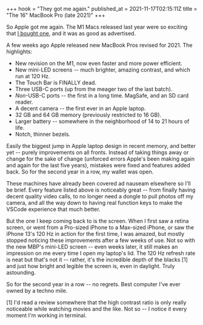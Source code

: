 +++
hook = "They got me again."
published_at = 2021-11-17T02:15:11Z
title = "The 16\" MacBook Pro (late 2021)"
+++

So Apple got me again. The M1 Macs released last year were so exciting that [I bought one](/fragments/m1), and it was as good as advertised.

A few weeks ago Apple released new MacBook Pros revised for 2021. The highlights:

* New revision on the M1, now even faster and more power efficient.
* New mini-LED screens -- much brighter, amazing contrast, and which run at 120 Hz.
* The Touch Bar is FINALLY dead.
* Three USB-C ports (up from the meager two of the last batch).
* _Non_-USB-C ports -- the first in a long time. MagSafe, and an SD card reader.
* A decent camera -- the first ever in an Apple laptop.
* 32 GB and 64 GB memory (previously restricted to 16 GB).
* Larger battery -- somewhere in the neighborhood of 14 to 21 hours of life.
* Notch, thinner bezels.

Easily the biggest jump in Apple laptop design in recent memory, and better yet -- purely improvements on all fronts. Instead of taking things away or change for the sake of change (unforced errors Apple's been making again and again for the last five years), mistakes were fixed and features added back. So for the second year in a row, my wallet was open.

These machines have already been covered ad nauseam elsewhere so I'll be brief. Every feature listed above is noticeably great -- from finally having decent quality video calls, to no longer need a dongle to pull photos off my camera, and all the way down to having real function keys to make the VSCode experience that much better.

But the one I keep coming back to is the screen. When I first saw a retina screen, or went from a Pro-sized iPhone to a Max-sized iPhone, or saw the iPhone 13's 120 Hz in action for the first time, I was amazed, but mostly stopped noticing these improvements after a few weeks of use. Not so with the new MBP's mini-LED screen -- even weeks later, it still makes an impression on me every time I open my laptop's lid. The 120 Hz refresh rate is neat but that's not it -- rather, it's the incredible depth of the blacks [1] and just how bright and legible the screen is, even in daylight. Truly astounding.

So for the second year in a row -- no regrets. Best computer I've ever owned by a techno mile.

[1] I'd read a review somewhere that the high contrast ratio is only really noticeable while watching movies and the like. Not so -- I notice it every moment I'm working in terminal.
